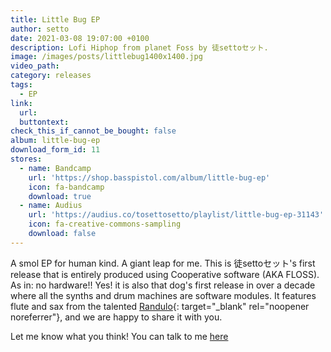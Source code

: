 ```yaml
---
title: Little Bug EP
author: setto
date: 2021-03-08 19:07:00 +0100
description: Lofi Hiphop from planet Foss by 徒settoセット.
image: /images/posts/littlebug1400x1400.jpg
video_path:
category: releases
tags:
  - EP
link:
  url:
  buttontext:
check_this_if_cannot_be_bought: false
album: little-bug-ep
download_form_id: 11
stores:
  - name: Bandcamp
    url: 'https://shop.basspistol.com/album/little-bug-ep'
    icon: fa-bandcamp
    download: true
  - name: Audius
    url: 'https://audius.co/tosettosetto/playlist/little-bug-ep-31143'
    icon: fa-creative-commons-sampling
    download: false
---
```

A smol EP for human kind. A giant leap for me. This is 徒settoセット's first release that is entirely produced using Cooperative software (AKA FLOSS). As in: no hardware\!\! Yes\! it is also that dog's first release in over a decade where all the synths and drum machines are software modules. It features flute and sax from the talented [Randulo](https://indieweb.social/@randulo){: target="_blank" rel="noopener noreferrer"}, and we are happy to share it with you.

Let me know what you think\! You can talk to me [here](/chat/#read)

&nbsp;
